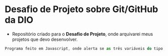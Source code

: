 # Desafio de Projeto sobre Git/GitHub da DIO

* Repositório criado para o __Desafio de Projeto__, onde arquivarei meus projetos que devo desenvolver.

~~~Javascript
Programa feito em Javascript, onde alerta se as três variáveis do tipo booleano são idênticas.
~~~
